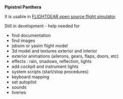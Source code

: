 <!--
markdown README.md > md.html ; cat {hd.inc,md,ft.inc}.html > github.html
-->

**Pipistrel Panthera**

It is usable in [FLIGHTGEAR open source flight simulator](http://www.flightgear.org).

Still in development - help needed for
- find documentation
- find images
- jsbsim or yasim flight model
- 3d model and textures exterior and interior 
- exterior animations (ailerons, gears, flaps, doors, etc)
- effects : rain, shadows, reflection, lights
- add cockpit and instrument lights
- system scripts (start/stop procedures)
- keyboard mapping
- set autopilot
- sounds
- liveries




